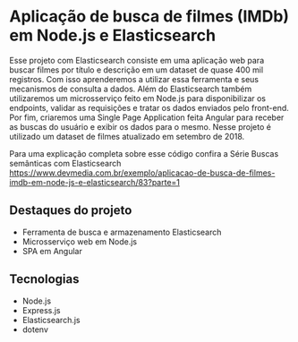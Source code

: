 # Aplicação de busca de filmes (IMDb) em Node.js e Elasticsearch

Esse projeto com Elasticsearch consiste em uma aplicação web para buscar filmes por título e descrição em um dataset de quase 400 mil registros. Com isso aprenderemos a utilizar essa ferramenta e seus mecanismos de consulta a dados. Além do Elasticsearch também utilizaremos um microsserviço feito em Node.js para disponibilizar os endpoints, validar as requisições e tratar os dados enviados pelo front-end. Por fim, criaremos uma Single Page Application feita Angular para receber as buscas do usuário e exibir os dados para o mesmo. Nesse projeto é utilizado um dataset de filmes atualizado em setembro de 2018. 

Para uma explicação completa sobre esse código confira a Série Buscas semânticas com Elasticsearch https://www.devmedia.com.br/exemplo/aplicacao-de-busca-de-filmes-imdb-em-node-js-e-elasticsearch/83?parte=1

## Destaques do projeto

* Ferramenta de busca e armazenamento Elasticsearch
* Microsserviço web em Node.js
* SPA em Angular

## Tecnologias

* Node.js
* Express.js
* Elasticsearch.js
* dotenv